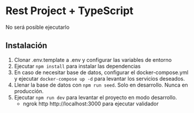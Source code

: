# Rest Project + TypeScript

No será posible ejecutarlo

## Instalación

1. Clonar .env.template a .env y configurar las variables de entorno
2. Ejecutar `npm install` para instalar las dependencias
3. En caso de necesitar base de datos, configurar el docker-compose.yml y ejecutar `docker-compose up -d` para levantar los servicios deseados.
4. Llenar la base de datos con `npm run seed`. Solo en desarrollo. Nunca en producción.
5. Ejecutar `npm run dev` para levantar el proyecto en modo desarrollo.
    - ngrok http http://localhost:3000 para ejecutar validador

